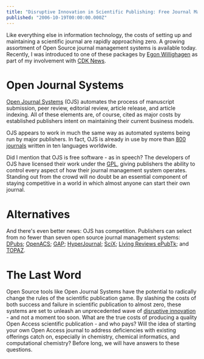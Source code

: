```yaml
---
title: "Disruptive Innovation in Scientific Publishing: Free Journal Management Systems"
published: "2006-10-19T00:00:00.000Z"
---
```


Like everything else in information technology, the costs of setting up and maintaining a scientific journal are rapidly approaching zero. A growing assortment of Open Source journal management systems is available today. Recently, I was introduced to one of these packages by <a href="http://chem-bla-ics.blogspot.com/">Egon Willighagen</a> as part of my involvement with <a href="http://almost.cubic.uni-koeln.de/cdk/cdk_top/cdk_news/">CDK News</a>.

# Open Journal Systems

<a href="http://pkp.sfu.ca/?q=ojs">Open Journal Systems</a> (OJS) automates the process of manuscript submission, peer review, editorial review, article release, and article indexing. All of these elements are, of course, cited as major costs by established publishers intent on maintaining their current business models.

OJS appears to work in much the same way as automated systems being run by major publishers. In fact, OJS is already in use by more than <a href="http://pkp.sfu.ca/ojs-journals">800 journals</a> written in ten languages worldwide.

Did I mention that OJS is free software - as in speech? The developers of OJS have licensed their work under the <a href="http://opensource.org/licenses/gpl-license.php">GPL</a>, giving publishers the ability to control every aspect of how their journal management system operates. Standing out from the crowd will no doubt be an essential component of staying competitive in a world in which almost anyone can start their own journal.

# Alternatives

And there's even better news: OJS has competition. Publishers can select from no fewer than seven open source journal management systems: <a href="http://dpubs.org/">DPubs</a>; <a href="http://openacs.org/">OpenACS</a>; <a href="http://gapworks.berlios.de/">GAP</a>; <a href="http://www.hjournal.org/">HyperJournal</a>; <a href="http://www.scix.net/">SciX</a>; <a href="https://dev.livingreviews.org/projects/epubtk/">Living Reviews ePubTk</a>; and <a href="http://www.topazproject.org/">TOPAZ</a>.

# The Last Word

Open Source tools like Open Journal Systems have the potential to radically change the rules of the scientific publication game. By slashing the costs of both success and failure in scientific publication to almost zero, these systems are set to unleash an unprecedented wave of <a href="http://depth-first.com/articles/2006/10/18/disruptive-innovation-in-scientific-publishing-directory-of-open-access-journals">disruptive innovation</a> - and not a moment too soon. What are the true costs of producing a quality Open Access scientific publication - and who pays? Will the idea of starting your own Open Access journal to address deficiencies with existing offerings catch on, especially in chemistry, chemical informatics, and computational chemistry? Before long, we will have answers to these questions. 